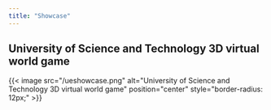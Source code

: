 ```yaml
---
title: "Showcase"
---
```


## University of Science and Technology 3D virtual world game

{{< image src="/ueshowcase.png" alt="University of Science and Technology 3D virtual world game" position="center" style="border-radius: 12px;" >}}
